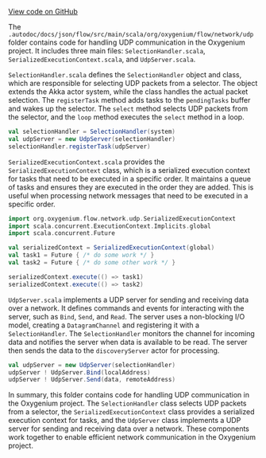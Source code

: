 [View code on GitHub](https://github.com/oxygenium/oxygenium/.autodoc/docs/json/flow/src/main/scala/org/oxygenium/flow/network/udp)

The `.autodoc/docs/json/flow/src/main/scala/org/oxygenium/flow/network/udp` folder contains code for handling UDP communication in the Oxygenium project. It includes three main files: `SelectionHandler.scala`, `SerializedExecutionContext.scala`, and `UdpServer.scala`.

`SelectionHandler.scala` defines the `SelectionHandler` object and class, which are responsible for selecting UDP packets from a selector. The object extends the Akka actor system, while the class handles the actual packet selection. The `registerTask` method adds tasks to the `pendingTasks` buffer and wakes up the selector. The `select` method selects UDP packets from the selector, and the `loop` method executes the `select` method in a loop.

```scala
val selectionHandler = SelectionHandler(system)
val udpServer = new UdpServer(selectionHandler)
selectionHandler.registerTask(udpServer)
```

`SerializedExecutionContext.scala` provides the `SerializedExecutionContext` class, which is a serialized execution context for tasks that need to be executed in a specific order. It maintains a queue of tasks and ensures they are executed in the order they are added. This is useful when processing network messages that need to be executed in a specific order.

```scala
import org.oxygenium.flow.network.udp.SerializedExecutionContext
import scala.concurrent.ExecutionContext.Implicits.global
import scala.concurrent.Future

val serializedContext = SerializedExecutionContext(global)
val task1 = Future { /* do some work */ }
val task2 = Future { /* do some other work */ }

serializedContext.execute(() => task1)
serializedContext.execute(() => task2)
```

`UdpServer.scala` implements a UDP server for sending and receiving data over a network. It defines commands and events for interacting with the server, such as `Bind`, `Send`, and `Read`. The server uses a non-blocking I/O model, creating a `DatagramChannel` and registering it with a `SelectionHandler`. The `SelectionHandler` monitors the channel for incoming data and notifies the server when data is available to be read. The server then sends the data to the `discoveryServer` actor for processing.

```scala
val udpServer = new UdpServer(selectionHandler)
udpServer ! UdpServer.Bind(localAddress)
udpServer ! UdpServer.Send(data, remoteAddress)
```

In summary, this folder contains code for handling UDP communication in the Oxygenium project. The `SelectionHandler` class selects UDP packets from a selector, the `SerializedExecutionContext` class provides a serialized execution context for tasks, and the `UdpServer` class implements a UDP server for sending and receiving data over a network. These components work together to enable efficient network communication in the Oxygenium project.
